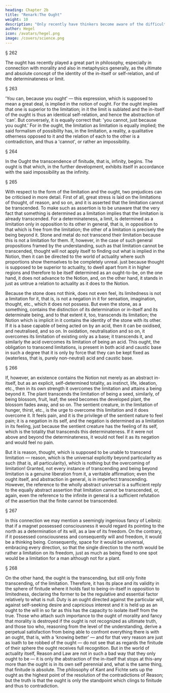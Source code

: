 ```yaml
---
heading: Chapter 2b
title: "Renark:The Ought"
weight: 10
description: "Only recently have thinkers become aware of the difficulty of finding a beginning in philosophy"
author: Hegel
icon: /avatars/hegel.png
image: /covers/science.png
---
```




§ 262

The ought has recently played a great part in philosophy, especially in connection with morality and also in metaphysics generally, as the ultimate and absolute concept of the identity of the in-itself or self-relation, and of the determinateness or limit.

§ 263

'You can, because you ought' — this expression, which is supposed to mean a great deal, is implied in the notion of ought. For the ought implies that one is superior to the limitation; in it the limit is sublated and the in-itself of the ought is thus an identical self-relation, and hence the abstraction of 'can'. But conversely, it is equally correct that: 'you cannot, just because you ought.' For in the ought, the limitation as limitation is equally implied; the said formalism of possibility has, in the limitation, a reality, a qualitative otherness opposed to it and the relation of each to the other is a contradiction, and thus a 'cannot', or rather an impossibility.

§ 264

In the Ought the transcendence of finitude, that is, infinity, begins. The ought is that which, in the further development, exhibits itself in accordance with the said impossibility as the infinity.

§ 265

With respect to the form of the limitation and the ought, two prejudices can be criticised in more detail. First of all, great stress is laid on the limitations of thought, of reason, and so on, and it is asserted that the limitation cannot be transcended. To make such as assertion is to be unaware that the very fact that something is determined as a limitation implies that the limitation is already transcended. For a determinateness, a limit, is determined as a limitation only in opposition to its other in general, that is, in opposition to that which is free from the limitation; the other of a limitation is precisely the being beyond it. Stone and metal do not transcend their limitation because this is not a limitation for them. If, however, in the case of such general propositions framed by the understanding, such as that limitation cannot be transcended, thought will not apply itself to finding out what is implied in the Notion, then it can be directed to the world of actuality where such proportions show themselves to be completely unreal. just because thought is supposed to be superior to actuality, to dwell apart from it in higher regions and therefore to be itself determined as an ought-to-be, on the one hand, it does not advance to the Notion, and, on the other hand, it stands in just as untrue a relation to actuality as it does to the Notion.

Because the stone does not think, does not even feel, its limitedness is not a limitation for it, that is, is not a negation in it for sensation, imagination, thought, etc., which it does not possess. But even the stone, as a something, contains the distinction of its determination or in-itself and its determinate being, and to that extent it, too, transcends its limitation; the Notion which is implicit in it contains the identity of the stone with its other. If it is a base capable of being acted on by an acid, then it can be oxidised, and neutralised, and so on. In oxidation, neutralisation and so on, it overcomes its limitation of existing only as a base; it transcends it, and similarly the acid overcomes its limitation of being an acid. This ought, the obligation to transcend limitations, is present in both acid and caustic base in such a degree that it is only by force that they can be kept fixed as (waterless, that is, purely non-neutral) acid and caustic base.

§ 266

If, however, an existence contains the Notion not merely as an abstract in-itself, but as an explicit, self-determined totality, as instinct, life, ideation, etc., then in its own strength it overcomes the limitation and attains a being beyond it. The plant transcends the limitation of being a seed, similarly, of being blossom, fruit, leaf; the seed becomes the developed plant, the blossom fades away, and so on. The sentient creature, in the limitation of hunger, thirst, etc., is the urge to overcome this limitation and it does overcome it. It feels pain, and it is the privilege of the sentient nature to feel pain; it is a negation in its self, and the negation is determined as a limitation in its feeling, just because the sentient creature has the feeling of its self, which is the totality that transcends this determinateness. If it were not above and beyond the determinateness, it would not feel it as its negation and would feel no pain.

But it is reason, thought, which is supposed to be unable to transcend limitation — reason, which is the universal explicitly beyond particularity as such (that is, all particularity), which is nothing but the overcoming of limitation! Granted, not every instance of transcending and being beyond limitation is a genuine liberation from it, a veritable affirmation; even the ought itself, and abstraction in general, is in imperfect transcending. However, the reference to the wholly abstract universal is a sufficient reply to the equally abstract assertion that limitation cannot be transcended, or, again, even the reference to the infinite in general is a sufficient refutation of the assertion that the finite cannot be transcended.

§ 267

In this connection we may mention a seemingly ingenious fancy of Leibniz: that if a magnet possessed consciousness it would regard its pointing to the north as a determination of its will, as a law of its freedom. On the contrary, if it possessed consciousness and consequently will and freedom, it would be a thinking being. Consequently, space for it would be universal, embracing every direction, so that the single direction to the north would be rather a limitation on its freedom, just as much as being fixed to one spot would be a limitation for a man although not for a plant.

§ 268

On the other hand, the ought is the transcending, but still only finite transcending, of the limitation. Therefore, it has its place and its validity in the sphere of finitude where it holds fast to being-in-itself in opposition to limitedness, declaring the former to be the regulative and essential factor relatively to what is null. Duty is an ought directed against the particular will, against self-seeking desire and capricious interest and it is held up as an ought to the will in so far as this has the capacity to isolate itself from the true. Those who attach such importance to the ought of morality and fancy that morality is destroyed if the ought is not recognized as ultimate truth, and those too who, reasoning from the level of the understanding, derive a perpetual satisfaction from being able to confront everything there is with an ought, that is, with a 'knowing better' — and for that very reason are just as loath to be robbed of the ought — do not see that as regards the finitude of their sphere the ought receives full recognition. But in the world of actuality itself, Reason and Law are not in such a bad way that they only ought to be — it is only the abstraction of the in-itself that stops at this-any more than the ought is in its own self perennial and, what is the same thing, that finitude is absolute. The philosophy of Kant and Fichte sets up the ought as the highest point of the resolution of the contradictions of Reason; but the truth is that the ought is only the standpoint which clings to finitude and thus to contradiction.
